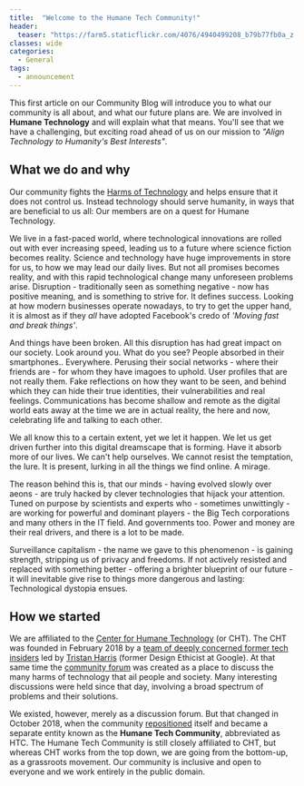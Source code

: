 ```yaml
---
title:  "Welcome to the Humane Tech Community!"
header:
  teaser: "https://farm5.staticflickr.com/4076/4940499208_b79b77fb0a_z.jpg"
classes: wide
categories: 
  - General
tags:
  - announcement
---
```


This first article on our Community Blog will introduce you to what our community is all about, and what our future plans are. We are involved in **Humane Technology** and will explain what that means. You'll see that we have a challenging, but exciting road ahead of us on our mission to _"Align Technology to Humanity's Best Interests"_.

## What we do and why

Our community fights the [Harms of Technology](https://ledger.humanetech.com/) and helps ensure that it does not control us. Instead technology should serve humanity, in ways that are beneficial to us all: Our members are on a quest for Humane Technology. 

We live in a fast-paced world, where technological innovations are rolled out with ever increasing speed, leading us to a future where science fiction becomes reality. Science and technology have huge improvements in store for us, to how we may lead our daily lives. But not all promises becomes reality, and with this rapid technological change many unforeseen problems arise. Disruption - traditionally seen as something negative - now has positive meaning, and is something to strive for. It defines success. Looking at how modern businesses operate nowadays, to try to get the upper hand, it is almost as if they _all_ have adopted Facebook's credo of _'Moving fast and break things'_.

And things have been broken. All this disruption has had great impact on our society. Look around you. What do you see? People absorbed in their smartphones.. Everywhere. Perusing their social networks - where their friends are - for whom they have imagoes to uphold. User profiles that are not really them. Fake reflections on how they want to be seen, and behind which they can hide their true identities, their vulnerabilities and real feelings. Communications has become shallow and remote as the digital world eats away at the time we are in actual reality, the here and now, celebrating life and talking to each other.

We all know this to a certain extent, yet we let it happen. We let us get driven further into this digital dreamscape that is forming. Have it absorb more of our lives. We can't help ourselves. We cannot resist the temptation, the lure. It is present, lurking in all the things we find online. A mirage.

The reason behind this is, that our minds - having evolved slowly over aeons - are truly hacked by clever technologies that hijack your attention. Tuned on purpose by scientists and experts who - sometimes unwittingly - are working for powerful and dominant players - the Big Tech corporations and many others in the IT field. And governments too. Power and money are their real drivers, and there is a lot to be made.

Surveillance capitalism - the name we gave to this phenomenon - is gaining strength, stripping us of privacy and freedoms. If not actively resisted and replaced with something better - offering a brighter blueprint of our future - it will inevitable give rise to things more dangerous and lasting: Technological dystopia ensues.

## How we started

We are affiliated to the [Center for Humane Technology](https://humanetech.com) (or CHT). The CHT was founded in February 2018 by a [team of deeply concerned former tech insiders](http://humanetech.com/problem#team) led by [Tristan Harris](http://www.tristanharris.com/) (former Design Ethicist at Google). At that same time the [community forum](https://community.humanetech.com) was created as a place to discuss the many harms of technology that ail people and society. Many interesting discussions were held since that day, involving a broad spectrum of problems and their solutions.

We existed, however, merely as a discussion forum. But that changed in October 2018, when the community [repositioned](https://community.humanetech.com/t/community-position-statement-contribution-guidelines-forum-improvements/2759) itself and became a separate entity known as the **Humane Tech Community**, abbreviated as HTC. The Humane Tech Community is still closely affiliated to CHT, but whereas CHT works from the top down, we are going from the bottom-up, as a grassroots movement. Our community is inclusive and open to everyone and we work entirely in the public domain.






